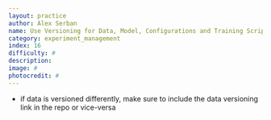 ```yaml
---
layout: practice
author: Alex Serban
name: Use Versioning for Data, Model, Configurations and Training Scripts
category: experiment_management
index: 16
difficulty: #
description:
image: #
photocredit: #
---
```


- if data is versioned differently, make sure to include the data versioning link in the repo or vice-versa